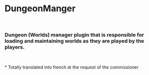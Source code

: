 <h1>DungeonManger</h1>

<br>

<h3>Dungeon (Worlds) manager plugin that is responsible for loading and maintaining worlds as they are played by the players.</h3>

<br>

<p>* Totally translated into french at the request of the commissioner</p>

